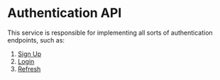 # Authentication API
This service is responsible for implementing all sorts of authentication endpoints, such as:

1. [Sign Up](./requirements/signup.md)
1. [Login](./requirements/login/login.md)
1. [Refresh](./requirements/login/refresh.md)